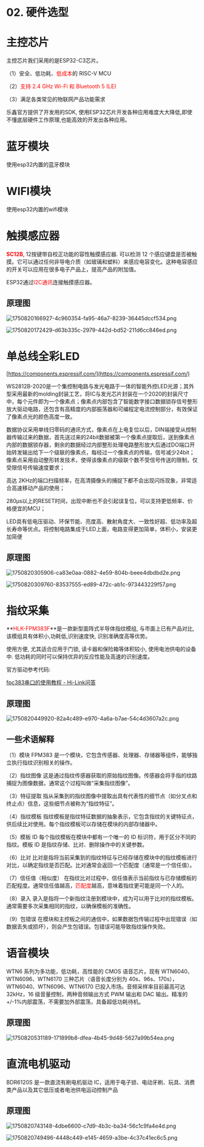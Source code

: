 # 02. 硬件选型

#  主控芯片
主控芯片我们采用的是ESP32-C3芯片。

（1）安全、低功耗、<font style="color:red;">低成本</font>的 RISC-V MCU

（2）<font style="color:red;">支持</font><font style="color:red;"> 2.4 GHz Wi-Fi </font><font style="color:red;">和</font><font style="color:red;"> Bluetooth 5 (LE)</font>

（3）满足各类常见的物联网产品功能需求

乐鑫官方提供了开发用的SDK, 使用ESP32芯片开发各种应用难度大大降低,即使不懂底层硬件工作原理,也能高效的开发出各种应用。

# 蓝牙模块
使用esp32内置的蓝牙模块

# WIFI模块
使用esp32内置的wifi模块

# 触摸感应器
**<font style="color:red;">SC12B</font>**, 12按键带自校正功能的容性触摸感应器. 可以检测 12 个感应键盘是否被触摸。它可以通过任何非导电介质（如玻璃和塑料）来感应电容变化。这种电容感应的开关可以应用在很多电子产品上，提高产品的附加值。

ESP32通过<font style="color:red;">I2C</font><font style="color:red;">通讯</font>连接触摸感应器。

## 原理图
![1750820166927-4c960354-fa95-46a7-8239-36445dccf534.png](./img/rMJzDLDPprEIRHFi/1750820166927-4c960354-fa95-46a7-8239-36445dccf534-256516.png)

![1750820172429-d63b335c-2979-442d-bd52-211d6cc846ed.png](./img/rMJzDLDPprEIRHFi/1750820172429-d63b335c-2979-442d-bd52-211d6cc846ed-631467.png)

# 单总线全彩LED
[https://components.espressif.com/](https://components.espressif.com/)

WS2812B-2020是一个集控制电路与发光电路于一体的智能外控LED光源；其外型采用最新的molding封装工艺，将IC与发光芯片封装在一个2020的封装尺寸中，每个元件即为一个像素点；像素点内部包含了智能数字接口数据锁存信号整形放大驱动电路，还包含有高精度的内部振荡器和可编程定电流控制部分，有效保证了像素点光的颜色高度一致。

数据协议采用单线归零码的通讯方式，像素点在上电复位以后，DIN端接受从控制器传输过来的数据，首先送过来的24bit数据被第一个像素点提取后，送到像素点内部的数据锁存器，剩余的数据经过内部整形处理电路整形放大后通过DO端口开始转发输出给下一个级联的像素点，每经过一个像素点的传输，信号减少24bit；像素点采用自动整形转发技术，使得该像素点的级联个数不受信号传送的限制，仅受限信号传输速度要求；

高达 2KHz的端口扫描频率，在高清摄像头的捕捉下都不会出现闪烁现象，非常适合高速移动产品的使用；

280μs以上的RESET时间，出现中断也不会引起误复位，可以支持更低频率、价格便宜的MCU；

LED具有低电压驱动、环保节能、亮度高、散射角度大、一致性好超、低功率及超长寿命等优点。将控制电路集成于LED上面，电路变得更加简单，体积小，安装更加简便

## 原理图
![1750820305906-ca83e0aa-0882-4e59-804b-beee4dbdbd2e.png](./img/rMJzDLDPprEIRHFi/1750820305906-ca83e0aa-0882-4e59-804b-beee4dbdbd2e-140213.png)

![1750820309760-83537555-ed89-472c-ab1c-973443229f57.png](./img/rMJzDLDPprEIRHFi/1750820309760-83537555-ed89-472c-ab1c-973443229f57-064710.png)

# 指纹采集
**<font style="color:red;">HLK-FPM383F</font>**是一款新型面阵式半导体指纹模组, 与市面上已有产品对比, 该模组具有体积小,功耗低,识别速度快, 识别准确度高等优势。

使用方便, 尤其适合应用于门锁, 读卡器和保险箱等体积较小, 使用电池供电的设备中. 低功耗的同时可以保持优异的反应性能及高速的识别速度。

官方驱动参考代码:

[fpc383串口的使用教程 - Hi-Link问答](https://ask.hlktech.com/question/1400.html)

## 原理图
![1750820449920-82a4c489-e970-4a6a-b7ae-54c4d3607a2c.png](./img/rMJzDLDPprEIRHFi/1750820449920-82a4c489-e970-4a6a-b7ae-54c4d3607a2c-070810.png)



## 一些术语解释
（1）模块         FPM383 是一个模块，它包含传感器、处理器、存储器等组件，能够独立执行指纹识别相关的操作。

（2）指纹图像   这是通过指纹传感器获取的原始指纹图像。传感器会将手指的纹路捕捉为图像数据，通常这个过程叫做“采集指纹图像”。

（3）特征提取    指从采集到的指纹图像中提取出具有代表性的细节点（如分叉点和终止点）信息，这些细节点被称为“指纹特征”。

（4）指纹模板    指纹模板是指纹特征数据的抽象表示，它包含指纹的关键特征点，供后续比对使用。每个指纹模板可以存储在模块的内部存储器中。

（5）模板 ID     每个指纹模板在模块中都有一个唯一的 ID 标识符，用于区分不同的指纹。模板 ID 是指纹存储、比对、删除操作中的关键参数。

（6）比对        比对是指将当前采集到的指纹特征与已经存储在模块中的指纹模板进行对比，以确定指纹是否匹配。比对通常会返回一个匹配度（通常是一个信任值）。

（7）信任值（相似度）      在指纹比对过程中，信任值表示当前指纹与已存储模板的匹配程度。通常信任值越高，<font style="color:red;">匹配度</font>越高，意味着指纹更可能是同一个人的。

（8）录入        录入是指将一个新指纹注册到模块中，成为可以用于比对的指纹模板。通常需要多次采集相同的指纹，以确保模板的准确性。

（9）包错误     在模块和主控板之间的通信中，如果数据包传输过程中出现错误（如数据丢失或损坏），则会产生包错误。包错误可能导致指纹操作失败。

# 语音模块
WTN6 系列为多功能，低功耗，高性能的 CMOS 语音芯片。现有 WTN6040、WTN6096、WTN6170 三种芯片（语音长度分别为 40s、96s、170s）， WTN6040、WTN6096、WTN6170 已投入市场。音频采样率目前最高可达 32kHz，16 级音量控制，两种音频输出方式 PWM 输出和 DAC 输出。精准的+/-1%内部震荡，不需要加外部震荡，具备超低功耗待机。

## 原理图
![1750820531189-171899b8-dfea-4b45-9d48-5627a99b54ea.png](./img/rMJzDLDPprEIRHFi/1750820531189-171899b8-dfea-4b45-9d48-5627a99b54ea-448522.png)



# 直流电机驱动
BDR6120S 是一款直流有刷电机驱动 IC，适用于电子锁、电动牙刷、玩具、消费类产品以及其它低压或者电池供电运动控制产品

## 原理图
![1750820743148-4dbe6600-c7d9-4b3c-ba34-56c1c9fa4e4d.png](./img/rMJzDLDPprEIRHFi/1750820743148-4dbe6600-c7d9-4b3c-ba34-56c1c9fa4e4d-257832.png)

![1750820749496-4448c449-e145-4659-a3be-4c37c41ec6c5.png](./img/rMJzDLDPprEIRHFi/1750820749496-4448c449-e145-4659-a3be-4c37c41ec6c5-517940.png)

